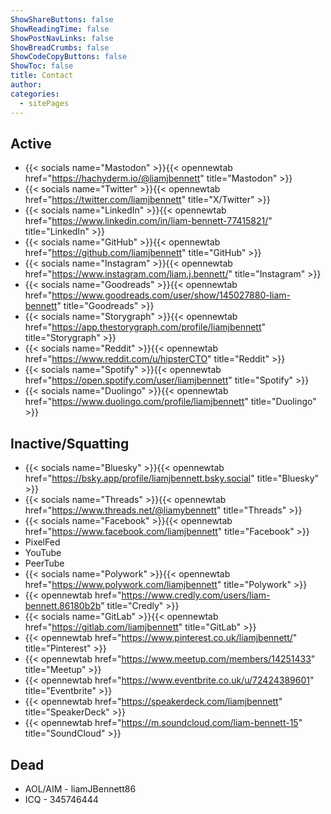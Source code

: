 ```yaml
---
ShowShareButtons: false
ShowReadingTime: false
ShowPostNavLinks: false
ShowBreadCrumbs: false
ShowCodeCopyButtons: false
ShowToc: false
title: Contact
author:
categories:
  - sitePages
---
```


## Active
* {{< socials name="Mastodon" >}}{{< opennewtab href="https://hachyderm.io/@liamjbennett" title="Mastodon" >}}
* {{< socials name="Twitter" >}}{{< opennewtab href="https://twitter.com/liamjbennett" title="X/Twitter" >}}
* {{< socials name="LinkedIn" >}}{{< opennewtab href="https://www.linkedin.com/in/liam-bennett-77415821/" title="LinkedIn" >}}
* {{< socials name="GitHub" >}}{{< opennewtab href="https://github.com/liamjbennett" title="GitHub" >}}
* {{< socials name="Instagram" >}}{{< opennewtab href="https://www.instagram.com/liam.j.bennett/" title="Instagram" >}} 
* {{< socials name="Goodreads" >}}{{< opennewtab href="https://www.goodreads.com/user/show/145027880-liam-bennett" title="Goodreads" >}}
* {{< socials name="Storygraph" >}}{{< opennewtab href="https://app.thestorygraph.com/profile/liamjbennett" title="Storygraph" >}}
* {{< socials name="Reddit" >}}{{< opennewtab href="https://www.reddit.com/u/hipsterCTO" title="Reddit" >}}
* {{< socials name="Spotify" >}}{{< opennewtab href="https://open.spotify.com/user/liamjbennett" title="Spotify" >}}
* {{< socials name="Duolingo" >}}{{< opennewtab href="https://www.duolingo.com/profile/liamjbennett" title="Duolingo" >}}
 
## Inactive/Squatting
* {{< socials name="Bluesky" >}}{{< opennewtab href="https://bsky.app/profile/liamjbennett.bsky.social" title="Bluesky" >}}
* {{< socials name="Threads" >}}{{< opennewtab href="https://www.threads.net/@liamybennett" title="Threads" >}}
* {{< socials name="Facebook" >}}{{< opennewtab href="https://www.facebook.com/liamjbennett" title="Facebook" >}}
* PixelFed
* YouTube
* PeerTube
* {{< socials name="Polywork" >}}{{< opennewtab href="https://www.polywork.com/liamjbennett" title="Polywork" >}}
* {{< opennewtab href="https://www.credly.com/users/liam-bennett.86180b2b" title="Credly" >}}
* {{< socials name="GitLab" >}}{{< opennewtab href="https://gitlab.com/liamjbennett" title="GitLab" >}}
* {{< opennewtab href="https://www.pinterest.co.uk/liamjbennett/" title="Pinterest" >}}
* {{< opennewtab href="https://www.meetup.com/members/14251433" title="Meetup" >}}
* {{< opennewtab href="https://www.eventbrite.co.uk/u/72424389601" title="Eventbrite" >}}
* {{< opennewtab href="https://speakerdeck.com/liamjbennett" title="SpeakerDeck" >}}
* {{< opennewtab href="https://m.soundcloud.com/liam-bennett-15" title="SoundCloud" >}}
 
## Dead
* AOL/AIM - liamJBennett86
* ICQ - 345746444